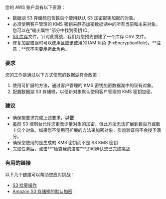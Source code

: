 您的 AWS 账户具有以下资源：

- 数据湖 S3 存储桶包含数百个使用默认 S3 加密密钥加密的对象。
- 必须使用客户管理的 KMS 密钥来静态加密数据湖中的所有当前和未来对象。您可以在“输出属性”部分中找到密钥 ID。
- [S3 库存](https://docs.aws.amazon.com/AmazonS3/latest/dev/storage-inventory.html)文件。针对此挑战，我们为您预先创建了一个库存 CSV 文件。
- 修复加密错误时可以使用且应该使用的 IAM 角色 (FixEncryptionRole)。**注意：**您不需要承担此角色。

### 要求

您的工作是通过以下方式使您的数据湖符合政策：

1. 使用可扩展的方法，通过客户管理的 KMS 密钥加密数据湖中的现有对象。
2. 配置数据湖 S3 存储桶，以便新对象默认使用客户管理的 KMS 密钥加密。

### 建议

- 确保按要求完成上述要求，**以便**
- 虽然 S3 控制台允许您更改少量对象的加密，但此方法无法扩展到数百万或数十亿个对象。如果您不使用可扩展的方法来加密对象，质询验证将不会授予满分。
- 确保您使用的是生成的 KMS 密钥而不是 S3 KMS 密钥
- 完成任务后，点击**“检查我的进度”**即可确认您已完成挑战

### 有用的链接

以下几个链接可以帮助您应对挑战：

- [S3 批量操作](https://docs.aws.amazon.com/AmazonS3/latest/user-guide/batch-ops.html)
- [Amazon S3 存储桶的默认加密](https://docs.aws.amazon.com/AmazonS3/latest/dev/bucket-encryption.html)